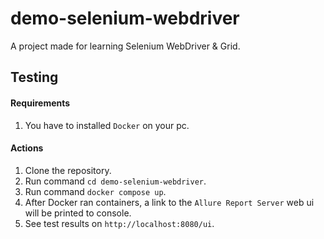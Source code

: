 # demo-selenium-webdriver
A project made for learning Selenium WebDriver &amp; Grid.

## Testing
#### Requirements
1. You have to installed `Docker` on your pc.

#### Actions
1. Clone the repository.
1. Run command `cd demo-selenium-webdriver`.
1. Run command `docker compose up`.
1. After Docker ran containers, a link to the `Allure Report Server` web ui will be printed to console.
1. See test results on `http://localhost:8080/ui`.
